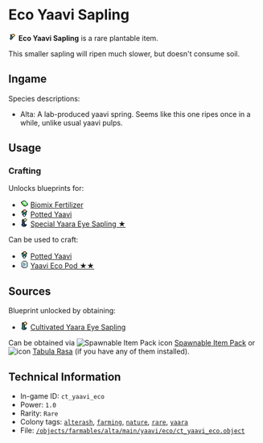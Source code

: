 # Eco Yaavi Sapling

<img src="https://raw.githubusercontent.com/Ceterai/Enternia/main/objects/farmables/alta/main/yaavi/eco/icon.png" alt="Eco Yaavi Sapling icon" loading="lazy" height="16px" width="auto" /> **Eco Yaavi Sapling** is a rare plantable item.

This smaller sapling will ripen much slower, but doesn't consume soil.

## Ingame

Species descriptions:

- Alta: A lab-produced yaavi spring. Seems like this one ripes once in a while, unlike usual yaavi pulps.

## Usage

### Crafting

Unlocks blueprints for:

- <img src="https://raw.githubusercontent.com/Ceterai/Enternia/main/items/active/alta/tools/fertilize/ct_biomix_fertilizer.png" alt="Biomix Fertilizer icon" loading="lazy" height="16px" width="auto" /> [Biomix Fertilizer](https://ceterai.github.io/MyEnternia/Wiki/BiomixFertilizer)
- <img src="https://raw.githubusercontent.com/Ceterai/Enternia/main/objects/alta/special/plants/pots/crops/yaavi/icon.png" alt="Potted Yaavi icon" loading="lazy" height="16px" width="auto" /> [Potted Yaavi](https://ceterai.github.io/MyEnternia/Wiki/PottedYaavi)
- <img src="https://raw.githubusercontent.com/Ceterai/Enternia/main/objects/farmables/alta/main/yaavi/sort/icon.png" alt="Special Yaara Eye Sapling ★ icon" loading="lazy" height="16px" width="auto" /> [Special Yaara Eye Sapling ★](https://ceterai.github.io/MyEnternia/Wiki/SpecialYaaraEyeSapling)

Can be used to craft:

- <img src="https://raw.githubusercontent.com/Ceterai/Enternia/main/objects/alta/special/plants/pots/crops/yaavi/icon.png" alt="Potted Yaavi icon" loading="lazy" height="16px" width="auto" /> [Potted Yaavi](https://ceterai.github.io/MyEnternia/Wiki/PottedYaavi)
- <img src="https://raw.githubusercontent.com/Ceterai/Enternia/main/objects/farmables/alta/main/yaavi/pod/icon.png" alt="Yaavi Eco Pod ★★ icon" loading="lazy" height="16px" width="auto" /> [Yaavi Eco Pod ★★](https://ceterai.github.io/MyEnternia/Wiki/YaaviEcoPod)

## Sources

Blueprint unlocked by obtaining:

- <img src="https://raw.githubusercontent.com/Ceterai/Enternia/main/objects/farmables/alta/main/yaavi/cultivated/icon.png" alt="Cultivated Yaara Eye Sapling icon" loading="lazy" height="16px" width="auto" /> [Cultivated Yaara Eye Sapling](https://ceterai.github.io/MyEnternia/Wiki/CultivatedYaaraEyeSapling)

Can be obtained via <img src="https://raw.githubusercontent.com/Silverfeelin/Starbound-SpawnableItemPack/master/interface/sip/iconSmall.png" alt="Spawnable Item Pack icon" width="18" height="14"/> [Spawnable Item Pack](https://steamcommunity.com/sharedfiles/filedetails/?id=733665104) or <img src="https://steamuserimages-a.akamaihd.net/ugc/263843960696222713/3EC9A7C005541F7D577EBCB8C5736B4EFC9973D6/" alt="icon" width="8" height="12"/> [Tabula Rasa](https://community.playstarbound.com/resources/the-tabula-rasa.3222/) (if you have any of them installed).

## Technical Information

- In-game ID: `ct_yaavi_eco`
- Power: `1.0`
- Rarity: `Rare`
- Colony tags: [`alterash`](https://ceterai.github.io/MyEnternia/Wiki/Tags/Alterash), [`farming`](https://ceterai.github.io/MyEnternia/Wiki/Tags/Farming), [`nature`](https://ceterai.github.io/MyEnternia/Wiki/Tags/Nature), [`rare`](https://ceterai.github.io/MyEnternia/Wiki/Tags/Rare), [`yaara`](https://ceterai.github.io/MyEnternia/Wiki/Tags/Yaara)
- File: [`/objects/farmables/alta/main/yaavi/eco/ct_yaavi_eco.object`](https://github.com/Ceterai/Enternia/blob/main/objects/farmables/alta/main/yaavi/eco/ct_yaavi_eco.object)
